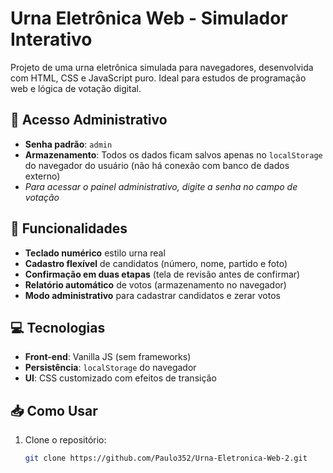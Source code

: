 # Urna Eletrônica Web - Simulador Interativo

Projeto de uma urna eletrônica simulada para navegadores, desenvolvida com HTML, CSS e JavaScript puro. Ideal para estudos de programação web e lógica de votação digital.

## 🔐 Acesso Administrativo
- **Senha padrão**: `admin`  
- **Armazenamento**: Todos os dados ficam salvos apenas no `localStorage` do navegador do usuário (não há conexão com banco de dados externo)  
- *Para acessar o painel administrativo, digite a senha no campo de votação*

## 🚀 Funcionalidades
- **Teclado numérico** estilo urna real
- **Cadastro flexível** de candidatos (número, nome, partido e foto)
- **Confirmação em duas etapas** (tela de revisão antes de confirmar)
- **Relatório automático** de votos (armazenamento no navegador)
- **Modo administrativo** para cadastrar candidatos e zerar votos

## 💻 Tecnologias
- **Front-end**: Vanilla JS (sem frameworks)
- **Persistência**: `localStorage` do navegador
- **UI**: CSS customizado com efeitos de transição

## 📥 Como Usar
1. Clone o repositório:
   ```bash
   git clone https://github.com/Paulo352/Urna-Eletronica-Web-2.git